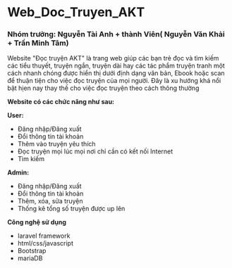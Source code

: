 # Web_Doc_Truyen_AKT

<h3>Nhóm trưởng: Nguyễn Tài Anh + thành Viên( Nguyễn Văn Khải + Trần Minh Tâm)</h3>
<p>Website "Đọc truyện AKT" là trang web giúp các bạn trẻ đọc và tìm kiếm các tiểu thuyết, truyện ngắn, truyện dài hay các tác phẩm truyện tranh một cách nhanh chóng được hiển thị dưới định dạng văn bản, Ebook hoặc scan để thuận tiện cho việc đọc truyện của mọi người. Đây là xu hướng khá nổi bật hịen nay thay thế cho việc đọc truyện theo cách thông thường</p>
<p style="font-weight:bold">Website có các chức năng như sau:</p>
<p style="font-weight:bold">User:</p>
<ul>
<li> Đăng nhập/Đăng xuất</li>
<li> Đổi thông tin tài khoản</li>
<li> Thêm vào truyện yêu thích</li>
<li> Đọc truyện mọi lúc mọi nơi chỉ cần có kết nối Internet</li>
<li> Tìm kiếm </li>
</ul>
<p style="font-weight:bold">Admin:</p>
<ul>
<li> Đăng nhập/Đăng xuất</li>
<li> Đổi thông tin tài khoản</li>
<li> Thêm, xóa, sửa truyện</li>
<li> Thống kê tổng số truyện được up lên</li>
</ul>

<p style="font-weight:bold">Công nghệ sử dụng</p>
<ul>
<li> laravel framework</li>
<li> html/css/javascript</li>
<li> Bootstrap</li>
<li> mariaDB</li>
</ul>




